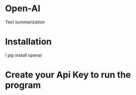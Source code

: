 # Open-AI
Text summarization

# Installation 

! pip install openai

# Create your Api Key to run the program
